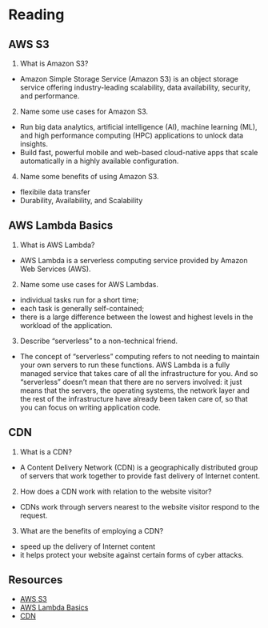 # Reading

## AWS S3

1. What is Amazon S3?

- Amazon Simple Storage Service (Amazon S3) is an object storage service offering industry-leading scalability, data availability, security, and performance.

2. Name some use cases for Amazon S3.

- Run big data analytics, artificial intelligence (AI), machine learning (ML), and high performance computing (HPC) applications to unlock data insights.
- Build fast, powerful mobile and web-based cloud-native apps that scale automatically in a highly available configuration.

4. Name some benefits of using Amazon S3.

- flexibile data transfer
- Durability, Availability, and Scalability

## AWS Lambda Basics

1. What is AWS Lambda?

- AWS Lambda is a serverless computing service provided by Amazon Web Services (AWS).

2. Name some use cases for AWS Lambdas.

- individual tasks run for a short time;
- each task is generally self-contained;
- there is a large difference between the lowest and highest levels in the workload of the application.

3. Describe “serverless” to a non-technical friend.

- The concept of “serverless” computing refers to not needing to maintain your own servers to run these functions. AWS Lambda is a fully managed service that takes care of all the infrastructure for you. And so “serverless” doesn’t mean that there are no servers involved: it just means that the servers, the operating systems, the network layer and the rest of the infrastructure have already been taken care of, so that you can focus on writing application code.

## CDN

1. What is a CDN?

- A Content Delivery Network (CDN) is a geographically distributed group of servers that work together to provide fast delivery of Internet content.

2. How does a CDN work with relation to the website visitor?

- CDNs work through servers nearest to the website visitor respond to the request.

3. What are the benefits of employing a CDN?

- speed up the delivery of Internet content
- it helps protect your website against certain forms of cyber attacks.


## Resources

- [AWS S3](https://aws.amazon.com/s3/)
- [AWS Lambda Basics](https://www.serverless.com/aws-lambda)
- [CDN](https://cyberhoot.com/cybrary/content-delivery-network-cdn/)
